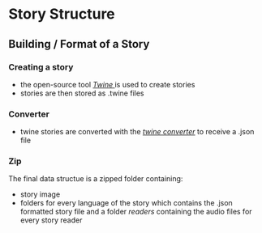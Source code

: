 ﻿# Story Structure

## Building / Format of a Story
### Creating a story
- the open-source tool *[Twine ](http://twinery.org)* is used to create stories
- stories are then stored as .twine files

### Converter
- twine stories are converted with the  *[twine converter](https://github.com/TaleTime/Converter)* to receive a .json file

### Zip 
The final data structue is a zipped folder containing: 
- story image
- folders for every language of the story which contains the .json formatted story file and a folder *readers* containing the audio files for every story reader



